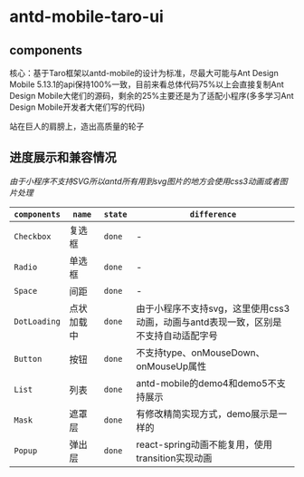 # antd-mobile-taro-ui

## components

核心：基于Taro框架以antd-mobile的设计为标准，尽最大可能与Ant Design Mobile 5.13.1的api保持100%一致，目前来看总体代码75%以上会直接复制Ant Design Mobile大佬们的源码，剩余的25%主要还是为了适配小程序(多多学习Ant Design Mobile开发者大佬们写的代码)

站在巨人的肩膀上，造出高质量的轮子

## 进度展示和兼容情况

*由于小程序不支持SVG所以antd所有用到svg图片的地方会使用css3动画或者图片处理*

| `components` | `name`     | `state` | `difference`                                                                        |
| ------------ | ---------- | ------- | ----------------------------------------------------------------------------------- |
| `Checkbox`   | 复选框     | `done`  | -                                                                                   |
| `Radio`      | 单选框     | `done`  | -                                                                                   |
| `Space`      | 间距       | `done`  | -                                                                                   |
| `DotLoading` | 点状加载中 | `done`  | 由于小程序不支持svg，这里使用css3动画，动画与antd表现一致，区别是不支持自动适配字号 |
| `Button`     | 按钮       | `done`  | 不支持type、onMouseDown、onMouseUp属性                                              |
| `List`       | 列表       | `done`  | antd-mobile的demo4和demo5不支持展示                                                 |
| `Mask`       | 遮罩层     | `done`  | 有修改精简实现方式，demo展示是一样的                                                |
| `Popup`      | 弹出层     | `done`  | react-spring动画不能复用，使用transition实现动画                                    |

